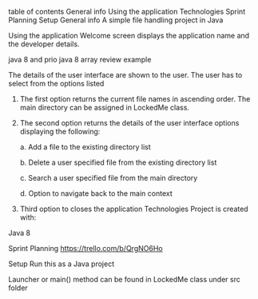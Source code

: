 table of contents
General info
Using the application
Technologies
Sprint Planning
Setup
General info
A simple file handling project in Java

Using the application
Welcome screen displays the application name and the developer details.

java 8 and prio java 8  array review example

The details of the user interface are shown to the user. The user has to select from the options listed

1. The first option returns the current file names in ascending order. The main directory can be assigned in LockedMe class.


2. The second option returns the details of the user interface options displaying the following:

     a. Add a file to the existing directory list

     b. Delete a user specified file from the existing directory list

     c. Search a user specified file from the main directory

     d. Option to navigate back to the main context

3. Third option to closes the application
Technologies
Project is created with:

Java 8

Sprint Planning
https://trello.com/b/QrgNO6Ho

Setup
Run this as a Java project

Launcher or main() method can be found in LockedMe class under src folder
